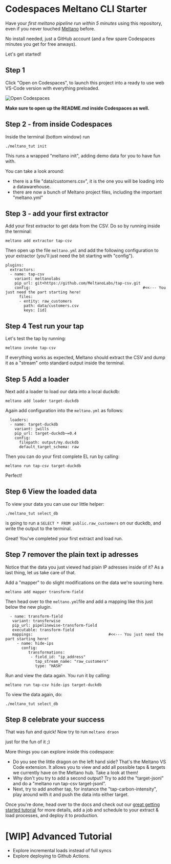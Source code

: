 # Codespaces Meltano CLI Starter
Have your *first meltano pipeline run within 5 minutes* using this repository, even if you never touched [Meltano](https://github.com/meltano) before.

No install needed, just a GitHub account (and a few spare Codespaces minutes you get for free anways).

Let's get started!

## Step 1 ##
Click "Open on Codespaces", to launch this project into a ready to use web VS-Code version with everything preloaded.


![Open Codespaces](https://github.com/sbalnojan/meltano-codespace-ready/blob/da4f22d17e3dedfaaafea42c89a7176e1e198e52/codespaceOpen.gif)

**Make sure to open up the README.md inside Codespaces as well.**

## Step 2 - from inside Codespaces ## 
Inside the terminal (bottom window) run 

`./meltano_tut init` 

This runs a wrapped "meltano init", adding demo data for you to have fun with.

You can take a look around:
- there is a file "data/customers.csv", it is the one you will be loading into a datawarehouse.
- there are now a bunch of Meltano project files, including the important "meltano.yml"

## Step 3  - add your first extractor ##

Add your first extractor to get data from the CSV. Do so by running inside the terminal:

`meltano add extractor tap-csv`

Then open up the file `meltano.yml` and add the following configuration to your extractor (you'll just need the bit starting with "config").

```
plugins:
  extractors:
  - name: tap-csv
    variant: meltanolabs
    pip_url: git+https://github.com/MeltanoLabs/tap-csv.git
    config:                                                 #<<--- You just need the part starting here!
      files:
      - entity: raw_customers
        path: data/customers.csv
        keys: [id]
```

## Step 4 Test run your tap ##


Let's test the tap by running:

`meltano invoke tap-csv`

If everything works as expected, Meltano should extract the CSV and dump it as a "stream" onto standard output inside the terminal.

## Step 5 Add a loader ##

Next add a loader to load our data into a local duckdb:

`meltano add loader target-duckdb`

Again add configuration into the `meltano.yml` as follows: 

```
  loaders:
  - name: target-duckdb
    variant: jwills
    pip_url: target-duckdb~=0.4
    config:
      filepath: output/my.duckdb
      default_target_schema: raw
```

Then you can do your first complete EL run by calling: 

`meltano run tap-csv target-duckdb`

Perfect!

## Step 6 View the loaded data ##
To view your data you can use our little helper:

`./meltano_tut select_db`

is going to run a `SELECT * FROM public.raw_customers` on our duckdb, and write the output to the terminal.

Great! You've completed your first extract and load run.

## Step 7 remover the plain text ip adresses ##

Notice that the data you just viewed had plain IP adresses inside of it? As a last thing,
let us take care of that. 

Add a "mapper" to do slight modifications on the data we're sourcing here.

`meltano add mapper transform-field`

 Then head over to the `meltano.yml`file and add a mapping like this just below the new plugin.

 ```
   - name: transform-field
    variant: transferwise
    pip_url: pipelinewise-transform-field
    executable: transform-field
    mappings:                                 #<<--- You just need the part starting here!
      - name: hide-ips
        config:
           transformations:
            - field_id: "ip_address"
              tap_stream_name: "raw_customers"
              type: "HASH"
 ```          
            
Run and view the data again. You run it by calling:

`meltano run tap-csv hide-ips target-duckdb`

To view the data again, do: 

`./meltano_tut select_db`

## Step 8 celebrate your success ##

That was fun and quick! Now try to run 
`meltano draon` 

just for the fun of it ;)

More things you can explore inside this codespace: 
- Do you see the little dragon on the left hand side? That's the Meltano VS Code extension. It allows you to view and add all possible taps & targets we currently have on the Meltano hub. Take a look at them!
- Why don't you try to add a second output? Try to add the "target-jsonl" and do a "meltano run tap-csv target-jsonl".
- Next, try to add another tap, for instance the "tap-carbon-intensity", play around with it and push the data into either target.

Once you're done, head over to the docs and check out our [great getting started tutorial](https://docs.meltano.com/) for more details, add a job and schedule to your extract & load processes, and deploy it to production.

# [WIP] Advanced Tutorial #
- Explore incremental loads instead of full syncs
- Explore deploying to Github Actions.
